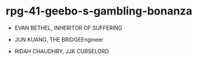 # rpg-41-geebo-s-gambling-bonanza

- EVAN BETHEL, INHERITOR OF SUFFERING


- JUN KUANG, THE BRIDGEEngineer

- RIDAH CHAUDHRY, JJK CURSELORD
